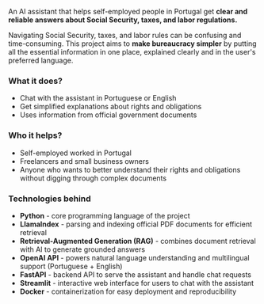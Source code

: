An AI assistant that helps self-employed people in Portugal get **clear and reliable answers about Social Security, taxes, and labor regulations.**

Navigating Social Security, taxes, and labor rules can be confusing and time-consuming. This project aims to **make bureaucracy simpler** by putting all the essential information in one place, explained clearly and in the user's preferred language.


### What it does?
- Chat with the assistant in Portuguese or English
- Get simplified explanations about rights and obligations
- Uses information from official government documents

### Who it helps?
- Self-employed worked in Portugal
- Freelancers and small business owners
- Anyone who wants to better understand their rights and obligations without digging through complex documents

### Technologies behind
- **Python** - core programming language of the project
- **LlamaIndex** - parsing and indexing official PDF documents for efficient retrieval
- **Retrieval-Augmented Generation (RAG)** - combines document retrieval with AI to generate grounded answers
- **OpenAI API** - powers natural language understanding and multilingual support (Portuguese + English)
- **FastAPI** - backend API to serve the assistant and handle chat requests
- **Streamlit** - interactive web interface for users to chat with the assistant
- **Docker** - containerization for easy deployment and reproducibility
